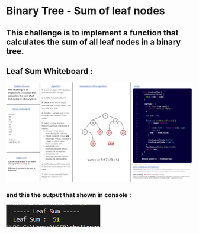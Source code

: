 # Binary Tree - Sum of leaf nodes

## This challenge is to implement a function that calculates the sum of all leaf nodes in a binary tree.

## Leaf Sum Whiteboard :

![LeafSumClass](../images/LeafSumClass.png)

### and this the output that shown in console :

![LeafSumOutput](../images/LeafSumOutput.png)